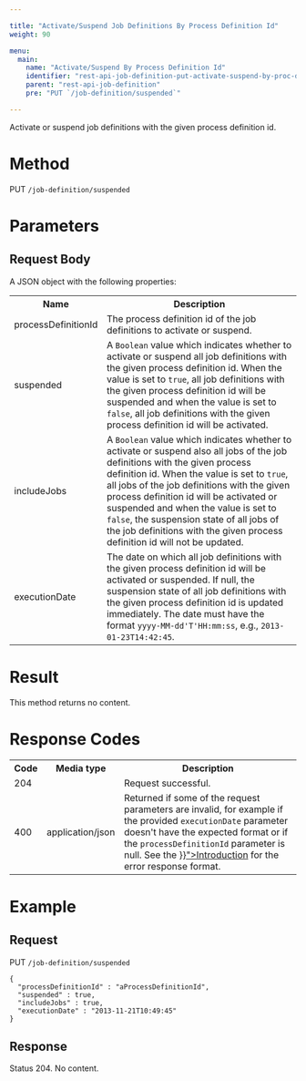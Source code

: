 ```yaml
---

title: "Activate/Suspend Job Definitions By Process Definition Id"
weight: 90

menu:
  main:
    name: "Activate/Suspend By Process Definition Id"
    identifier: "rest-api-job-definition-put-activate-suspend-by-proc-def-id"
    parent: "rest-api-job-definition"
    pre: "PUT `/job-definition/suspended`"

---
```



Activate or suspend job definitions with the given process definition id.

# Method

PUT `/job-definition/suspended`

# Parameters

## Request Body

A JSON object with the following properties:

<table class="table table-striped">
  <tr>
    <th>Name</th>
    <th>Description</th>
  </tr>
  <tr>
    <td>processDefinitionId</td>
    <td>The process definition id of the job definitions to activate or suspend.</td>
  </tr>
  <tr>
    <td>suspended</td>
    <td>A <code>Boolean</code> value which indicates whether to activate or suspend all job definitions with the given process definition id. When the value is set to <code>true</code>, all job definitions with the given process definition id will be suspended and when the value is set to <code>false</code>, all job definitions with the given process definition id will be activated.</td>
  </tr>
  <tr>
    <td>includeJobs</td>
    <td>A <code>Boolean</code> value which indicates whether to activate or suspend also all jobs of the job definitions with the given process definition id. When the value is set to <code>true</code>, all jobs of the job definitions with the given process definition id will be activated or suspended and when the value is set to <code>false</code>, the suspension state of all jobs of the job definitions with the given process definition id will not be updated.</td>
  </tr>
  <tr>
    <td>executionDate</td>
    <td>The date on which all job definitions with the given process definition id will be activated or suspended. If null, the suspension state of all job definitions with the given process definition id is updated immediately. The date must have the format <code>yyyy-MM-dd'T'HH:mm:ss</code>, e.g., <code>2013-01-23T14:42:45</code>.</td>
  </tr>
</table>


# Result

This method returns no content.


# Response Codes

<table class="table table-striped">
  <tr>
    <th>Code</th>
    <th>Media type</th>
    <th>Description</th>
  </tr>
  <tr>
    <td>204</td>
    <td></td>
    <td>Request successful.</td>
  </tr>
  <tr>
    <td>400</td>
    <td>application/json</td>
    <td>Returned if some of the request parameters are invalid, for example if the provided <code>executionDate</code> parameter doesn't have the expected format or if the <code>processDefinitionId</code> parameter is null. See the <a href="{{< relref "reference/rest/overview/index.md#error-handling" >}}">Introduction</a> for the error response format.</td>
  </tr>
</table>


# Example

## Request

PUT `/job-definition/suspended`

    {
      "processDefinitionId" : "aProcessDefinitionId",
      "suspended" : true,
      "includeJobs" : true,
      "executionDate" : "2013-11-21T10:49:45"
    }

## Response

Status 204. No content.
